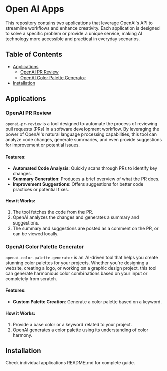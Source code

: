# Open AI Apps

This repository contains two applications that leverage OpenAI's API to streamline workflows and enhance creativity. Each application is designed to solve a specific problem or provide a unique service, making AI technology more accessible and practical in everyday scenarios.

## Table of Contents

- [Applications](#applications)
  - [OpenAI PR Review](#openai-pr-review)
  - [OpenAI Color Palette Generator](#openai-color-palette-generator)
- [Installation](#installation)

## Applications

### OpenAI PR Review

`openai-pr-review` is a tool designed to automate the process of reviewing pull requests (PRs) in a software development workflow. By leveraging the power of OpenAI's natural language processing capabilities, this tool can analyze code changes, generate summaries, and even provide suggestions for improvement or potential issues.

#### Features:
- **Automated Code Analysis**: Quickly scans through PRs to identify key changes.
- **Summary Generation**: Produces a brief overview of what the PR does.
- **Improvement Suggestions**: Offers suggestions for better code practices or potential fixes.

#### How it Works:
1. The tool fetches the code from the PR.
2. OpenAI analyzes the changes and generates a summary and suggestions.
3. The summary and suggestions are posted as a comment on the PR, or can be viewed locally.

### OpenAI Color Palette Generator

`openai-color-palette-generator` is an AI-driven tool that helps you create stunning color palettes for your projects. Whether you're designing a website, creating a logo, or working on a graphic design project, this tool can generate harmonious color combinations based on your input or completely from scratch.

#### Features:
- **Custom Palette Creation**: Generate a color palette based on a keyword.

#### How it Works:
1. Provide a base color or a keyword related to your project.
2. OpenAI generates a color palette using its understanding of color harmony.

## Installation

Check individual applications README.md for complete guide.
